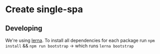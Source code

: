 # Create single-spa

## Developing
We're using [lerna](https://lerna.js.org/). To install all dependencies for each package run `npm install` && `npm run bootstrap` -> which runs `lerna bootstrap`
